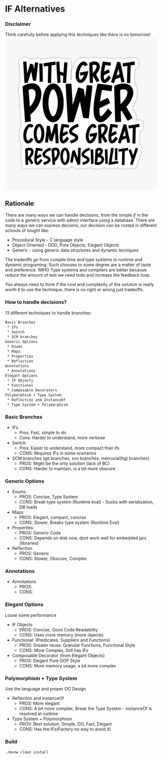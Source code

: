 # IF Alternatives

### Disclaimer

Think carefully before applying this techniques like there is no tomorrow!
<img src="wisdom.jpg" width="550" ></img>

## Rationale

There are many ways we can handle decisions, from the simple *if* in the 
code to a generic service with admin interface using a database.
There are many ways we can express deciions, our decision can be rooted in different schools of tought like:
* Procedural Style - C language style
* Object Oriented - DDD, Pure Objects, Elegant Objects
* Generic - using generic data structures and dynamic tecniques

The tradeoffs go from compile time and type systems to runtime and 
dynamic programing. Such chooses to some degree are a matter of taste and preference. 
IMHO Type systems and compilers are better because reduce the 
amount of test we need todo and increase the feedback loop.

You always need to think if the cost and complexity of the solution is 
really worth it to use the technique, there is no right or wrong 
just tradeoffs.

### How to handle decisions?

13 different techniques to handle branches:<br/>
```
Basic Branches
 * IFs
 * Switch
 * SCM branches
Generic Options
 * Enums
 * Maps
 * Properties
 * Reflection
Annotations
 * Annotations 
Elegant Options
 * IF Objects
 * Functional
 * Composable Decorators
Polymorphism + Type System
 * Reflection and InstanceOf
 * Type System + Polymorphism
```

### Basic Branches

* IFs
  * Pros: Fast, simple to do
  * Cons: Harder to understand, more verbose
* Switch
  * Pros: Easier to understand, more compact than ifs
  * CONS: Requires IFs in some scenarios
* SCM branches (git branches, svn branches, mercurial(hg) branches)
  * PROS: Might be the only solution (lack of BC) 
  * CONS: Harder to maintain, is a bit more obscure 

### Generic Options

* Enums
  * PROS: Concise, Type System
  * CONS: Break type system (Runtime eval) - Sucks with serialization, DB loads
* Maps
  * PROS: Elegant, compact, concise
  * CONS: Slower, Breaks type system (Runtime Eval)
* Properties:
  * PROS: Generic Code 
  * CONS: Depends on disk now, dont work well for embedded jars (libraries)
* Reflection
  * PROS: Generic
  * CONS: Slower, Obscure, Complex

### Annotations

* Annotations
  * PROS: 
  * CONS: 

### Elegant Options

Loose some performance

* IF Objects
  * PROS: Concise, Good Code Readability
  * CONS: Uses more memory (more objects)
* Functional: (Predicates, Suppliers and Functions) 
  * PROS: Greater reuse: Granular Functions, Functional Style 
  * CONS: More Complex, Still has IFs
* Composable Decorator (from Elegant Objects)
  * PROS: Elegant Pure OOP Style
  * CONS: More memory usage, a bit more complex 

### Polymorphism + Type System

Use the language and proper OO Design

* Reflection and InstanceOf
  * PROS: More elegant
  * CONS: A bit more complex, Break the Type System - instanceOf is resolved at runtime
* Type System + Polymorphism
  * PROS: Best solution, Simple, OO, Fast, Elegant
  * CONS: Has the IFs(Factory no way to avoid it) 


### Build
```bash
./mvnw clean install 
```